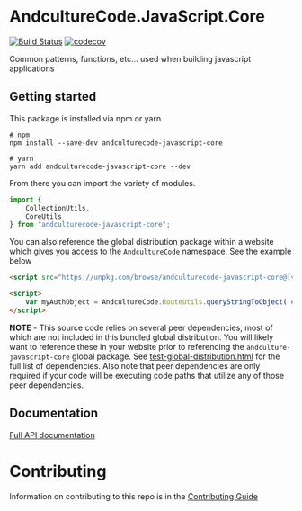 # AndcultureCode.JavaScript.Core

[![Build Status](https://travis-ci.org/AndcultureCode/AndcultureCode.JavaScript.Core.svg?branch=master)](https://travis-ci.org/AndcultureCode/AndcultureCode.JavaScript.Core)
[![codecov](https://codecov.io/gh/AndcultureCode/AndcultureCode.JavaScript.Core/branch/master/graph/badge.svg)](https://codecov.io/gh/AndcultureCode/AndcultureCode.JavaScript.Core)

Common patterns, functions, etc... used when building javascript applications

## Getting started

This package is installed via npm or yarn

```shell
# npm
npm install --save-dev andculturecode-javascript-core

# yarn
yarn add andculturecode-javascript-core --dev
```

From there you can import the variety of modules.

```typescript
import {
    CollectionUtils,
    CoreUtils
} from "andculturecode-javascript-core";
```

You can also reference the global distribution package within a website which gives you access to the `AndcultureCode` namespace. See the example below

```html
<script src="https://unpkg.com/browse/andculturecode-javascript-core@[version-number]/dist/global/index.js"></script>

<script>
    var myAuthObject = AndcultureCode.RouteUtils.queryStringToObject('#token=bada55cafe')
</script>

```

**NOTE** - This source code relies on several peer dependencies, most of which are not included in this bundled global distribution.  You will likely want to reference these in your website prior to referencing the `andculture-javascript-core` global package.  See [test-global-distribution.html](./test-global-distribution.html) for the full list of dependencies.  Also note that peer dependencies are only required if your code will be executing code paths that utilize any of those peer dependencies.

## Documentation

[Full API documentation](docs/README.md)

# Contributing

Information on contributing to this repo is in the [Contributing Guide](CONTRIBUTING.md)
